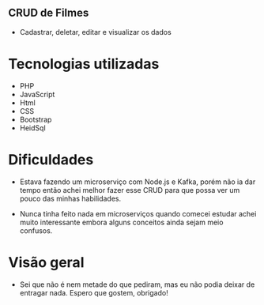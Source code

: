 ## CRUD de Filmes
- Cadastrar, deletar, editar e visualizar os dados

# Tecnologias utilizadas
- PHP
- JavaScript
- Html 
- CSS 
- Bootstrap 
- HeidSql

# Dificuldades
- Estava fazendo um microserviço com Node.js e Kafka, porém não ia dar tempo então achei melhor fazer esse CRUD para que possa ver um pouco das minhas habilidades.

- Nunca tinha feito nada em microserviços quando comecei estudar achei muito interessante embora alguns conceitos ainda sejam meio confusos.

# Visão geral
- Sei que não é nem metade do que pediram, mas eu não podia deixar de entragar nada. Espero que gostem, obrigado!
